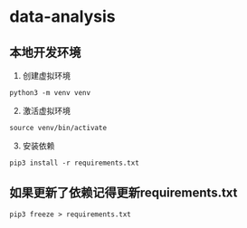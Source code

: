 # data-analysis

## 本地开发环境
1. 创建虚拟环境
```shell
python3 -m venv venv
```
2. 激活虚拟环境
```shell
source venv/bin/activate
```
3. 安装依赖
```shell
pip3 install -r requirements.txt
```

## 如果更新了依赖记得更新requirements.txt
```shell
pip3 freeze > requirements.txt
```

